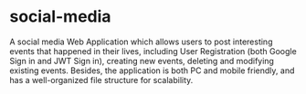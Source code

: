# social-media
A social media Web Application which allows users to post interesting events that happened in their lives, including User Registration (both Google Sign in and JWT Sign in), creating new events, deleting and modifying existing events. Besides, the application is both PC and mobile friendly, and has a well-organized file structure for scalability.
